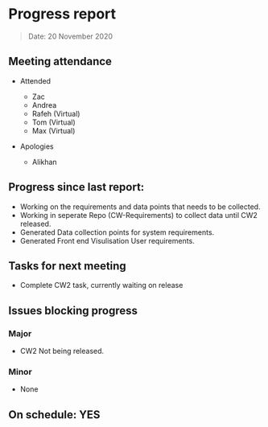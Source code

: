 <!-- File name must be Year-Month-Date.md
e.g. 2020-10-12.md -->

<!--One report per week Minimum!-->
# Progress report

> Date: 20 November 2020

<!--Names of those who attended the meeting, CSV-->
## Meeting attendance

- Attended
   - Zac 
   - Andrea 
   - Rafeh (Virtual)
   - Tom (Virtual)
   - Max (Virtual)

- Apologies
   - Alikhan
   
## Progress since last report:
<!--What have you done ?-->
<!--Single line bullet point-->
- Working on the requirements and data points that needs to be collected.
- Working in seperate Repo (CW-Requirements) to collect data until CW2 released.
- Generated Data collection points for system requirements.
- Generated Front end Visulisation User requirements.

## Tasks for next meeting

<!--What will you do before the next?-->
<!--Single line bullet point-->

- Complete CW2 task, currently waiting on release

## Issues blocking progress

### Major

- CW2 Not being released.

### Minor

- None

<!--Pick one-->
<!--## On schedule: YES-->
<!--## On schedule: NO-->

## On schedule: YES